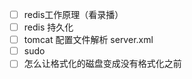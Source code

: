 - [ ] redis工作原理（看录播）
- [ ] redis 持久化
- [ ] tomcat 配置文件解析 server.xml
- [ ] sudo
- [ ] 怎么让格式化的磁盘变成没有格式化之前